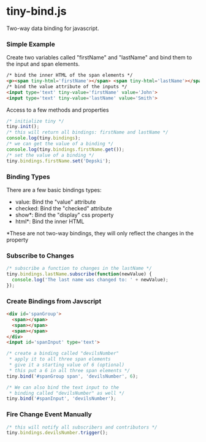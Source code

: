 tiny-bind.js
============
Two-way data binding for javascript.

### Simple Example
Create two variables called "firstName" and "lastName" and bind them to the input and span elements.
```html
/* bind the inner HTML of the span elements */
<p><span tiny-html='firstName'></span> <span tiny-html='lastName'></span></p>
/* bind the value attribute of the inputs */
<input type='text' tiny-value='firstName' value='John'>
<input type='text' tiny-value='lastName' value='Smith'>
```
Access to a few methods and properties
```js
/* initialize tiny */
tiny.init();
/* this will return all bindings: firstName and lastName */
console.log(tiny.bindings);
/* we can get the value of a binding */
console.log(tiny.bindings.firstName.get());
/* set the value of a binding */
tiny.bindings.firstName.set('Depski');
```

### Binding Types
There are a few basic bindings types:
* value: Bind the "value" attribute
* checked: Bind the "checked" attribute
* show*: Bind the "display" css property
* html*: Bind the inner HTML

*These are not two-way bindings, they will only reflect the changes in the property

### Subscribe to Changes
```js
/* subscribe a function to changes in the lastName */
tiny.bindings.lastName.subscribe(function(newValue) {
  console.log('The last name was changed to: ' + newValue);
});
```
### Create Bindings from Javscript
```html
<div id='spanGroup'>
  <span></span>
  <span></span>
  <span></span>
</div>
<input id='spanInput' type='text'>
```
```js
/* create a binding called "devilsNumber"
 * apply it to all three span elements
 * give it a starting value of 6 (optional)
 * this put a 6 in all three span elements */
tiny.bind('#spanGroup span', 'devilsNumber', 6);

/* We can also bind the text input to the
 * binding called "devilsNumber" as well */
tiny.bind('#spanInput', 'devilsNumber');
```

### Fire Change Event Manually
```js
/* this will notify all subscribers and contributors */
tiny.bindings.devilsNumber.trigger();
```
